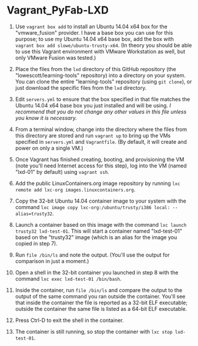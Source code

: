 # Vagrant_PyFab-LXD

1. Use `vagrant box add` to install an Ubuntu 14.04 x64 box for the "vmware_fusion" provider. I have a base box you can use for this purpose; to use my Ubuntu 14.04 x64 base box, add the box with `vagrant box add slowe/ubuntu-trusty-x64`. (In theory you should be able to use this Vagrant environment with VMware Workstation as well, but only VMware Fusion was tested.)

2. Place the files from the `lxd` directory of this GitHub repository (the "lowescott/learning-tools" repository) into a directory on your system. You can clone the entire "learning-tools" repository (using `git clone`), or just download the specific files from the `lxd` directory.

3. Edit `servers.yml` to ensure that the box specified in that file matches the Ubuntu 14.04 x64 base box you just installed and will be using. _I recommend that you do not change any other values in this file unless you know it is necessary._

4. From a terminal window, change into the directory where the files from this directory are stored and run `vagrant up` to bring up the VMs specified in `servers.yml` and `Vagrantfile`. (By default, it will create and power on only a single VM.)

5. Once Vagrant has finished creating, booting, and provisioning the VM (note you'll need Internet access for this step), log into the VM (named "lxd-01" by default) using `vagrant ssh`.

6. Add the public LinuxContainers.org image repository by running `lxc remote add lxc-org images.linuxcontainers.org`.

7. Copy the 32-bit Ubuntu 14.04 container image to your system with the command `lxc image copy lxc-org:/ubuntu/trusty/i386 local: --alias=trusty32`.

8. Launch a container based on this image with the command `lxc launch trusty32 lxd-test-01`. This will start a container named "lxd-test-01" based on the "trusty32" image (which is an alias for the image you copied in step 7).

9. Run `file /bin/ls` and note the output. (You'll use the output for comparison in just a moment.)

10. Open a shell in the 32-bit container you launched in step 8 with the command `lxc exec lxd-test-01 /bin/bash`.

11. Inside the container, run `file /bin/ls` and compare the output to the output of the same command you ran outside the container. You'll see that inside the container the file is reported as a 32-bit ELF executable; outside the container the same file is listed as a 64-bit ELF executable.

12. Press Ctrl-D to exit the shell in the container.

13. The container is still running, so stop the container with `lxc stop lxd-test-01`.

